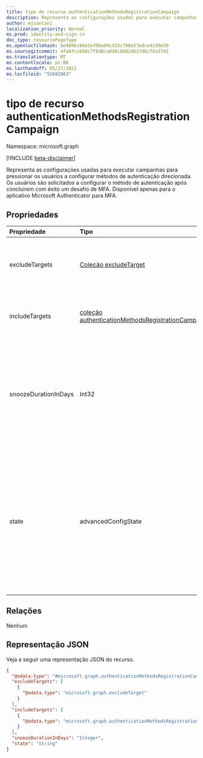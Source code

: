 ```yaml
---
title: tipo de recurso authenticationMethodsRegistrationCampaign
description: Representa as configurações usadas para executar campanhas para pressionar os usuários a configurar métodos de autenticação direcionada.
author: mjsantani
localization_priority: Normal
ms.prod: identity-and-sign-in
doc_type: resourcePageType
ms.openlocfilehash: be989bc86e5e708a89cd33c700e57edce42d9e50
ms.sourcegitcommit: 4fa6fcc058c7f8d8cad58c0b82db23d6c7da37d2
ms.translationtype: MT
ms.contentlocale: pt-BR
ms.lasthandoff: 05/27/2021
ms.locfileid: "52682863"
---
```

# <a name="authenticationmethodsregistrationcampaign-resource-type"></a>tipo de recurso authenticationMethodsRegistrationCampaign

Namespace: microsoft.graph

[!INCLUDE [beta-disclaimer](../../includes/beta-disclaimer.md)]

Representa as configurações usadas para executar campanhas para pressionar os usuários a configurar métodos de autenticação direcionada. Os usuários são solicitados a configurar o método de autenticação após concluirem com êxito um desafio de MFA. Disponível apenas para o aplicativo Microsoft Authenticator para MFA.

## <a name="properties"></a>Propriedades
|Propriedade|Tipo|Descrição|
|:---|:---|:---|
|excludeTargets|[Coleção excludeTarget](../resources/excludetarget.md)|Usuários e grupos de usuários excluídos de serem solicitados a configurar o método de autenticação.|
|includeTargets|[coleção authenticationMethodsRegistrationCampaignIncludeTarget](../resources/authenticationmethodsregistrationcampaignincludetarget.md)|Usuários e grupos de usuários solicitados a configurar o método de autenticação.|
|snoozeDurationInDays|Int32|Especifica o número de dias em que o usuário vê um prompt novamente se ele selecionar "Não agora" e esnome o prompt. Mínimo de 0 dias. Máximo: 14 dias. Se o valor for "0" – o usuário será solicitado durante cada tentativa de MFA.|
|state|advancedConfigState|Habilitar ou desabilitar o recurso. Os valores possíveis são: `default`, `enabled`, `disabled`, `unknownFutureValue`. O valor é usado quando a configuração não foi definida explicitamente e usa o comportamento padrão do `default` Azure AD para a configuração. O valor padrão é `disabled`.|

## <a name="relationships"></a>Relações
Nenhum

## <a name="json-representation"></a>Representação JSON
Veja a seguir uma representação JSON do recurso.
<!-- {
  "blockType": "resource",
  "@odata.type": "microsoft.graph.authenticationMethodsRegistrationCampaign"
}
-->
``` json
{
  "@odata.type": "#microsoft.graph.authenticationMethodsRegistrationCampaign",
  "excludeTargets": [
    {
      "@odata.type": "microsoft.graph.excludeTarget"
    }
  ],
  "includeTargets": [
    {
      "@odata.type": "microsoft.graph.authenticationMethodsRegistrationCampaignIncludeTarget"
    }
  ],
  "snoozeDurationInDays": "Integer",
  "state": "String"
}
```
